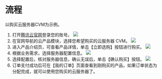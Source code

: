 
# 流程
以购买云服务器CVM为示例。
1. 打开[腾讯云官网](https://www.qcloud.com/)登录您的账号。
     ![](http://i.imgur.com/K2ObrGP.png)
2. 在官网导航的云产品模块，选择您希望购买的云服务器 CVM。
       ![](http://i.imgur.com/6N7GEVV.png)
3. 进入产品介绍页，可查看产品详情，单击【立即选购】按钮进行购买。
       ![](http://i.imgur.com/lVdLnUE.png)
4. 根据业务需求，选择服务器配置信息。
       ![](http://i.imgur.com/m9MAVLC.png)
5. 选择配置后，核对服务器信息，确认无误后，单击【确认购买】按钮。
       ![](http://i.imgur.com/MsCSm2H.png)
6. 订单支付成功后可在【我的订单】页面查看到刚购买的产品，如果订单状态为分配完成，就可以使用您购买的云服务器了。